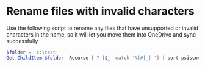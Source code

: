 # Rename files with invalid characters

Use the following script to rename any files that have unsupported or invalid characters in the name, so it will let you move them into OneDrive and sync successfully

```PowerShell
$folder = 'c:\test'
Get-ChildItem $folder -Recurse | ? {$_ -match '%|#|_|-'} | sort psiscontainer, {$_.fullname.length * -1} | % {ren $_.FullName $($_.name -replace '%|#' -replace '_', ' ')}
```
